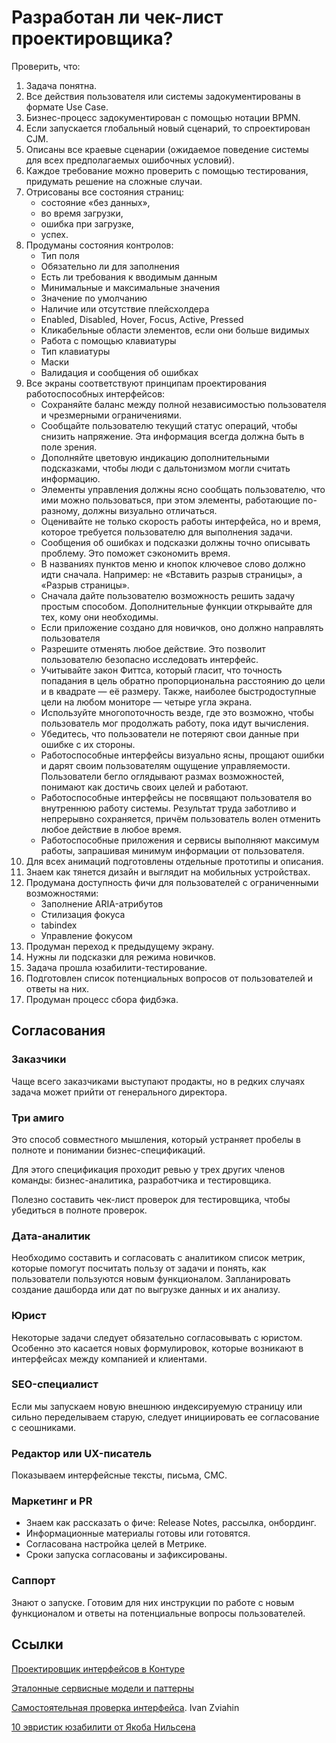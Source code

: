 # Разработан ли чек-лист проектировщика?

Проверить, что:
1. Задача понятна.
2. Все действия пользователя или системы задокументированы в формате Use Case.
3. Бизнес-процесс задокументирован с помощью нотации BPMN.
4. Если запускается глобальный новый сценарий, то спроектирован CJM.
5. Описаны все краевые сценарии (ожидаемое поведение системы для всех предполагаемых ошибочных условий).
6. Каждое требование можно проверить с помощью тестирования, придумать решение на сложные случаи.
7. Отрисованы все состояния страниц:
   - состояние «без данных»,
   - во время загрузки,
   - ошибка при загрузке,
   - успех.
8. Продуманы состояния контролов:
   - Тип поля
   - Обязательно ли для заполнения
   - Есть ли требования к вводимым данным
   - Минимальные и максимальные значения
   - Значение по умолчанию
   - Наличие или отсутствие плейсхолдера
   - Enabled, Disabled, Hover, Focus, Active, Pressed
   - Кликабельные области элементов, если они больше видимых
   - Работа с помощью клавиатуры
   - Тип клавиатуры
   - Маски
   - Валидация и сообщения об ошибках
9. Все экраны соответствуют принципам проектирования работоспособных интерфейсов:
   - Сохраняйте баланс между полной независимостью пользователя и чрезмерными ограничениями.
   - Сообщайте пользователю текущий статус операций, чтобы снизить напряжение. Эта информация всегда должна быть в поле зрения.
   - Дополняйте цветовую индикацию дополнительными подсказками, чтобы люди с дальтонизмом могли считать информацию.
   - Элементы управления должны ясно сообщать пользователю, что ими можно пользоваться, при этом элементы, работающие по-разному, должны визуально отличаться.
   - Оценивайте не только скорость работы интерфейса, но и время, которое требуется пользователю для выполнения задачи.
   - Сообщения об ошибках и подсказки должны точно описывать проблему. Это поможет сэкономить время.
   - В названиях пунктов меню и кнопок ключевое слово должно идти сначала. Например: не «Вставить разрыв страницы», а «Разрыв страницы».
   - Сначала дайте пользователю возможность решить задачу простым способом. Дополнительные функции открывайте для тех, кому они необходимы.
   - Если приложение создано для новичков, оно должно направлять пользователя
   - Разрешите отменять любое действие. Это позволит пользователю безопасно исследовать интерфейс.
   - Учитывайте закон Фиттса, который гласит, что точность попадания в цель обратно пропорциональна расстоянию до цели и в квадрате — её размеру. Также, наиболее быстродоступные цели на любом мониторе — четыре угла экрана.
   - Используйте многопоточность везде, где это возможно, чтобы пользователь мог продолжать работу, пока идут вычисления.
   - Убедитесь, что пользователи не потеряют свои данные при ошибке с их стороны.
   - Работоспособные интерфейсы визуально ясны, прощают ошибки и дарят своим пользователям ощущение управляемости. Пользователи бегло оглядывают размах возможностей, понимают как достичь своих целей и работают.
   - Работоспособные интерфейсы не посвящают пользователя во внутреннюю работу системы. Результат труда заботливо и непрерывно сохраняется, причём пользователь волен отменить любое действие в любое время.
   - Работоспособные приложения и сервисы выполняют максимум работы, запрашивая минимум информации от пользователя.
10. Для всех анимаций подготовлены отдельные прототипы и описания.
11. Знаем как тянется дизайн и выглядит на мобильных устройствах.
12. Продумана доступность фичи для пользователей с ограниченными возможностями:
    - Заполнение ARIA-атрибутов
    - Стилизация фокуса
    - tabindex
    - Управление фокусом
13. Продуман переход к предыдущему экрану.
14. Нужны ли подсказки для режима новичков.
15. Задача прошла юзабилити-тестирование.
16. Подготовлен список потенциальных вопросов от пользователей и ответы на них.
17. Продуман процесс сбора фидбэка.

## Согласования

### Заказчики
Чаще всего заказчиками выступают продакты, но в редких случаях задача может прийти от генерального директора.

### Три амиго
Это способ совместного мышления, который устраняет пробелы в полноте и понимании бизнес-спецификаций.

Для этого спецификация проходит ревью у трех других членов команды: бизнес-аналитика, разработчика и тестировщика.

Полезно составить чек-лист проверок для тестировщика, чтобы убедиться в полноте проверок.

### Дата-аналитик
Необходимо составить и согласовать с аналитиком список метрик, которые помогут посчитать пользу от задачи и понять, как пользователи пользуются новым функционалом. Запланировать создание дашборда или дат по выгрузке данных и их анализу.

### Юрист
Некоторые задачи следует обязательно согласовывать с юристом. Особенно это касается новых формулировок, которые возникают в интерфейсах между компанией и клиентами.

### SEO-специалист
Если мы запускаем новую внешнюю индексируемую страницу или сильно переделываем старую, следует инициировать ее согласование с сеошниками.

### Редактор или UX-писатель
Показываем интерфейсные тексты, письма, СМС.

### Маркетинг и PR
  - Знаем как рассказать о фиче: Release Notes, рассылка, онбординг.
  - Информационные материалы готовы или готовятся.
  - Согласована настройка целей в Метрике.
  - Сроки запуска согласованы и зафиксированы.

### Саппорт
Знают о запуске. Готовим для них инструкции по работе с новым функционалом и ответы на потенциальные вопросы пользователей.

## Ссылки
[Проектировщик интерфейсов в Контуре](https://guides.kontur.ru/principles/uidesigner/)

[Эталонные сервисные модели и паттерны](https://hardclient.com)

[Самостоятельная проверка интерфейса](https://ivanzviahin.by/blog/all/check-list-to-verify-the-interface/). Ivan Zviahin

[10 эвристик юзабилити от Якоба Нильсена](https://1ps.ru/blog/sites/2023/10-evristik-yuzabiliti-ot-yakoba-nilsena/)